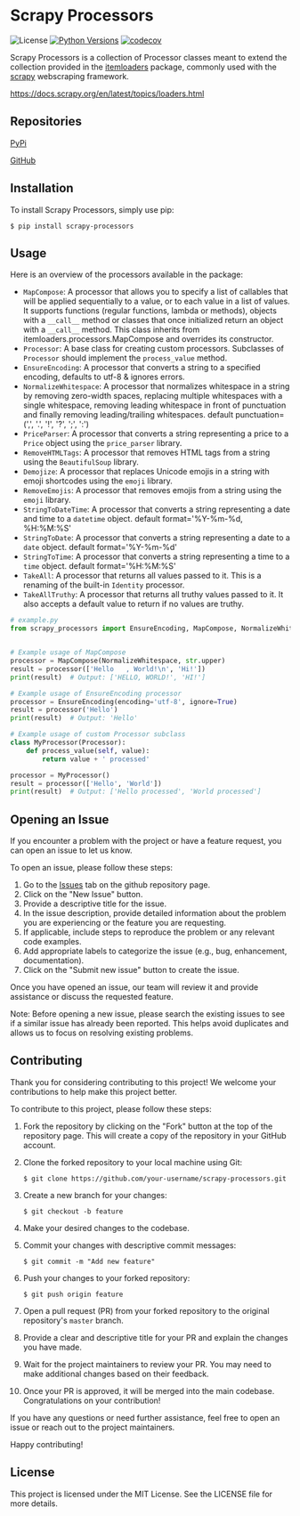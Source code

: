 
# Scrapy Processors

![License](https://img.shields.io/badge/license-MIT-blue.svg)
[![Python Versions](https://img.shields.io/badge/Python-3.7%20%7C%203.8%20%7C%203.9%20%7C%203.10%20%7C%203.11-blue)](https://www.python.org/)
[![codecov](https://codecov.io/gh/nicholas-mischke/scrapy-processors/branch/master/graph/badge.svg?token=YOUR_TOKEN_HERE)](https://codecov.io/gh/nicholas-mischke/scrapy-processors)



Scrapy Processors is a collection of Processor classes meant to extend the collection provided in the [itemloaders](https://pypi.org/project/itemloaders/) package, commonly used with the [scrapy](https://pypi.org/project/Scrapy/) webscraping framework.


https://docs.scrapy.org/en/latest/topics/loaders.html

## Repositories
[PyPi](https://pypi.org/project/scrapy-processors/)

[GitHub](https://github.com/nicholas-mischke/scrapy-processors)

## Installation

To install Scrapy Processors, simply use pip:

```
$ pip install scrapy-processors
```

## Usage

Here is an overview of the processors available in the package:

- `MapCompose`: A processor that allows you to specify a list of callables that will be applied sequentially to a value, or to each value in a list of values. 
    It supports functions (regular functions, lambda or methods), objects with a `__call__` method or classes that once initialized return an object with a `__call__` method.
    This class inherits from itemloaders.processors.MapCompose and overrides its constructor.
- `Processor`: A base class for creating custom processors. Subclasses of `Processor` should implement the `process_value` method.
- `EnsureEncoding`: A processor that converts a string to a specified encoding, defaults to utf-8 & ignores errors.
- `NormalizeWhitespace`: A processor that normalizes whitespace in a string by 
    removing zero-width spaces, replacing multiple whitespaces with a single whitespace, removing leading whitespace in front of punctuation and finally removing leading/trailing whitespaces. 
    default punctuation=(',', '.', '!', '?', ';', ':')
- `PriceParser`: A processor that converts a string representing a price to a `Price` object using the `price_parser` library.
- `RemoveHTMLTags`: A processor that removes HTML tags from a string using the `BeautifulSoup` library.
- `Demojize`: A processor that replaces Unicode emojis in a string with emoji shortcodes using the `emoji` library.
- `RemoveEmojis`: A processor that removes emojis from a string using the `emoji` library.
- `StringToDateTime`: A processor that converts a string representing a date and time to a `datetime` object. default format='%Y-%m-%d, %H:%M:%S'
- `StringToDate`: A processor that converts a string representing a date to a `date` object. default format='%Y-%m-%d'
- `StringToTime`: A processor that converts a string representing a time to a `time` object. default format='%H:%M:%S'
- `TakeAll`: A processor that returns all values passed to it. This is a renaming of the built-in `Identity` processor.
- `TakeAllTruthy`: A processor that returns all truthy values passed to it. It also accepts a default value to return if no values are truthy.



```python
# example.py
from scrapy_processors import EnsureEncoding, MapCompose, NormalizeWhitespace, Processor


# Example usage of MapCompose
processor = MapCompose(NormalizeWhitespace, str.upper)
result = processor(['Hello   , World!\n', 'Hi!'])
print(result)  # Output: ['HELLO, WORLD!', 'HI!']

# Example usage of EnsureEncoding processor
processor = EnsureEncoding(encoding='utf-8', ignore=True)
result = processor('Hello')
print(result)  # Output: 'Hello'

# Example usage of custom Processor subclass
class MyProcessor(Processor):
    def process_value(self, value):
        return value + ' processed'

processor = MyProcessor()
result = processor(['Hello', 'World'])
print(result)  # Output: ['Hello processed', 'World processed']
```

## Opening an Issue

If you encounter a problem with the project or have a feature request, you can open an issue to let us know.

To open an issue, please follow these steps:

1. Go to the [Issues](https://github.com/nicholas-mischke/scrapy-processors/issues) tab on the github repository page.
2. Click on the "New Issue" button.
3. Provide a descriptive title for the issue.
4. In the issue description, provide detailed information about the problem you are experiencing or the feature you are requesting.
5. If applicable, include steps to reproduce the problem or any relevant code examples.
6. Add appropriate labels to categorize the issue (e.g., bug, enhancement, documentation).
7. Click on the "Submit new issue" button to create the issue.

Once you have opened an issue, our team will review it and provide assistance or discuss the requested feature.

Note: Before opening a new issue, please search the existing issues to see if a similar issue has already been reported. This helps avoid duplicates and allows us to focus on resolving existing problems.

## Contributing

Thank you for considering contributing to this project! We welcome your contributions to help make this project better.

To contribute to this project, please follow these steps:

1. Fork the repository by clicking on the "Fork" button at the top of the repository page. This will create a copy of the repository in your GitHub account.
2. Clone the forked repository to your local machine using Git:

    ```
    $ git clone https://github.com/your-username/scrapy-processors.git
    ```

3. Create a new branch for your changes:

    ```
    $ git checkout -b feature
    ```

4. Make your desired changes to the codebase.
5. Commit your changes with descriptive commit messages:

    ```
    $ git commit -m "Add new feature"
    ```

6. Push your changes to your forked repository:

    ```
    $ git push origin feature
    ```

7. Open a pull request (PR) from your forked repository to the original repository's `master` branch.
8. Provide a clear and descriptive title for your PR and explain the changes you have made.
9. Wait for the project maintainers to review your PR. You may need to make additional changes based on their feedback.
10. Once your PR is approved, it will be merged into the main codebase. Congratulations on your contribution!

If you have any questions or need further assistance, feel free to open an issue or reach out to the project maintainers.

Happy contributing!

## License
This project is licensed under the MIT License. See the LICENSE file for more details.